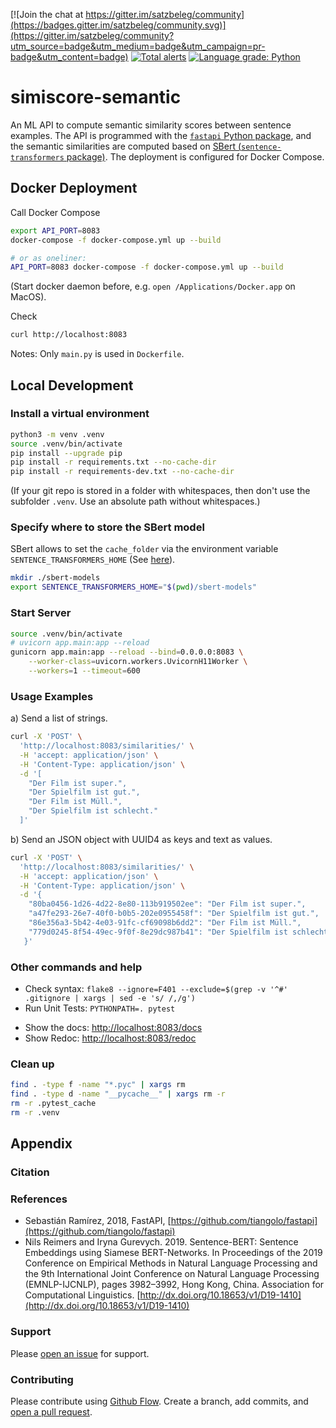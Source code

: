 [![Join the chat at https://gitter.im/satzbeleg/community](https://badges.gitter.im/satzbeleg/community.svg)](https://gitter.im/satzbeleg/community?utm_source=badge&utm_medium=badge&utm_campaign=pr-badge&utm_content=badge)
[![Total alerts](https://img.shields.io/lgtm/alerts/g/satzbeleg/simiscore-semantic.svg?logo=lgtm&logoWidth=18)](https://lgtm.com/projects/g/satzbeleg/simiscore-semantic/alerts/)
[![Language grade: Python](https://img.shields.io/lgtm/grade/python/g/satzbeleg/simiscore-semantic.svg?logo=lgtm&logoWidth=18)](https://lgtm.com/projects/g/satzbeleg/simiscore-semantic/context:python)


# simiscore-semantic
An ML API to compute semantic similarity scores between sentence examples. 
The API is programmed with the [`fastapi` Python package](https://fastapi.tiangolo.com/), 
and the semantic similarities are computed based on [SBert (`sentence-transformers` package)](https://github.com/UKPLab/sentence-transformers). 
The deployment is configured for Docker Compose.



## Docker Deployment
Call Docker Compose

```sh
export API_PORT=8083
docker-compose -f docker-compose.yml up --build

# or as oneliner:
API_PORT=8083 docker-compose -f docker-compose.yml up --build
```

(Start docker daemon before, e.g. `open /Applications/Docker.app` on MacOS).

Check

```sh
curl http://localhost:8083
```

Notes: Only `main.py` is used in `Dockerfile`.



## Local Development

### Install a virtual environment

```sh
python3 -m venv .venv
source .venv/bin/activate
pip install --upgrade pip
pip install -r requirements.txt --no-cache-dir
pip install -r requirements-dev.txt --no-cache-dir
```

(If your git repo is stored in a folder with whitespaces, then don't use the subfolder `.venv`. Use an absolute path without whitespaces.)

### Specify where to store the SBert model
SBert allows to set the `cache_folder` via the environment variable `SENTENCE_TRANSFORMERS_HOME` (See [here](https://github.com/UKPLab/sentence-transformers/blob/bd19871d99068f4824ff6ef213d91596885889f7/sentence_transformers/SentenceTransformer.py#L48)).

```sh
mkdir ./sbert-models
export SENTENCE_TRANSFORMERS_HOME="$(pwd)/sbert-models"
```


### Start Server

```sh
source .venv/bin/activate
# uvicorn app.main:app --reload
gunicorn app.main:app --reload --bind=0.0.0.0:8083 \
    --worker-class=uvicorn.workers.UvicornH11Worker \
    --workers=1 --timeout=600
```


### Usage Examples

a) Send a list of strings.

```sh
curl -X 'POST' \
  'http://localhost:8083/similarities/' \
  -H 'accept: application/json' \
  -H 'Content-Type: application/json' \
  -d '[
    "Der Film ist super.",
    "Der Spielfilm ist gut.",
    "Der Film ist Müll.",
    "Der Spielfilm ist schlecht."
  ]'
```

b) Send an JSON object with UUID4 as keys and text as values.

```sh
curl -X 'POST' \
  'http://localhost:8083/similarities/' \
  -H 'accept: application/json' \
  -H 'Content-Type: application/json' \
  -d '{
    "80ba0456-1d26-4d22-8e80-113b919502ee": "Der Film ist super.",
    "a47fe293-26e7-40f0-b0b5-202e0955458f": "Der Spielfilm ist gut.",
    "86e356a3-5b42-4e03-91fc-cf69098b6dd2": "Der Film ist Müll.",
    "779d0245-8f54-49ec-9f0f-8e29dc987b41": "Der Spielfilm ist schlecht."
   }'
```

### Other commands and help
* Check syntax: `flake8 --ignore=F401 --exclude=$(grep -v '^#' .gitignore | xargs | sed -e 's/ /,/g')`
* Run Unit Tests: `PYTHONPATH=. pytest`
- Show the docs: [http://localhost:8083/docs](http://localhost:8083/docs)
- Show Redoc: [http://localhost:8083/redoc](http://localhost:8083/redoc)


### Clean up 
```sh
find . -type f -name "*.pyc" | xargs rm
find . -type d -name "__pycache__" | xargs rm -r
rm -r .pytest_cache
rm -r .venv
```


## Appendix

### Citation

### References
- Sebastián Ramírez, 2018, FastAPI, [https://github.com/tiangolo/fastapi](https://github.com/tiangolo/fastapi)
- Nils Reimers and Iryna Gurevych. 2019. Sentence-BERT: Sentence Embeddings using Siamese BERT-Networks. In Proceedings of the 2019 Conference on Empirical Methods in Natural Language Processing and the 9th International Joint Conference on Natural Language Processing (EMNLP-IJCNLP), pages 3982–3992, Hong Kong, China. Association for Computational Linguistics. [http://dx.doi.org/10.18653/v1/D19-1410](http://dx.doi.org/10.18653/v1/D19-1410)

### Support
Please [open an issue](https://github.com/satzbeleg/simiscore-semantic/issues) for support. 


### Contributing
Please contribute using [Github Flow](https://guides.github.com/introduction/flow/). Create a branch, add commits, and [open a pull request](https://github.com/satzbeleg/simiscore-semantic/compare/).
